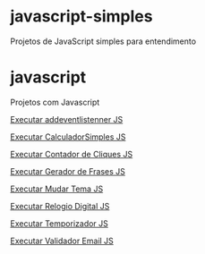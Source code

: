 # javascript-simples
Projetos de JavaScript simples para entendimento
# javascript
Projetos com Javascript

 <a href="https://philipepereira10.github.io/javascript-simples/addeventlistenner/index.html"> Executar addeventlistenner JS</a>

 <a href="https://philipepereira10.github.io/javascript-simples/Horado[text](CalculadorSimples)DiaJS/modelo.html"> Executar CalculadorSimples JS</a> 

  <a href="https://philipepereira10.github.io/javascript-simples/contadorclique(eventos+DOM)/index.html"> Executar Contador de Cliques JS</a> 

  <a href="https://philipepereira10.github.io/javascript-simples/geradorfrases/index.html"> Executar Gerador de Frases JS</a> 

  <a href="https://philipepereira10.github.io/javascript-simples/Mudartema/index.html"> Executar Mudar Tema JS</a> 

<a href="https://philipepereira10.github.io/javascript-simples/relogioDigital/index.html"> Executar Relogio Digital  JS</a> 

<a href="https://philipepereira10.github.io/javascript-simples/temporizador/index.html"> Executar Temporizador JS</a> 

<a href="https://philipepereira10.github.io/javascript-simples/validadorEmail/index.html"> Executar Validador Email JS</a> 


 